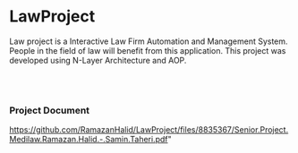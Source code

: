 # LawProject
Law project is a Interactive Law Firm Automation and Management System. People in the field of law will benefit from this application.  This project was developed using N-Layer Architecture and AOP.

</br></br> 

### Project Document
https://github.com/RamazanHalid/LawProject/files/8835367/Senior.Project.Medilaw.Ramazan.Halid.-.Samin.Taheri.pdf"
